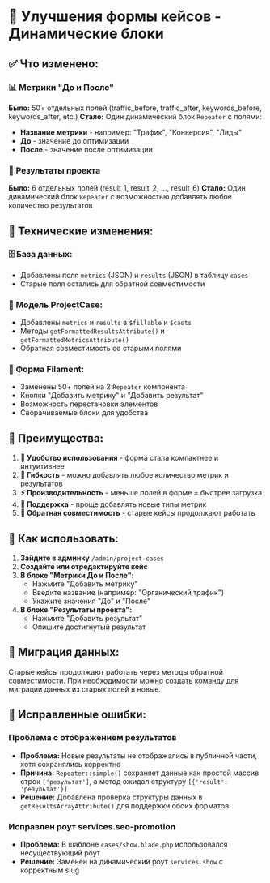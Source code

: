 # 🚀 Улучшения формы кейсов - Динамические блоки

## ✅ Что изменено:

### **📊 Метрики "До и После"**
**Было:** 50+ отдельных полей (traffic_before, traffic_after, keywords_before, keywords_after, etc.)
**Стало:** Один динамический блок `Repeater` с полями:
- **Название метрики** - например: "Трафик", "Конверсия", "Лиды"
- **До** - значение до оптимизации
- **После** - значение после оптимизации

### **🎯 Результаты проекта**
**Было:** 6 отдельных полей (result_1, result_2, ..., result_6)
**Стало:** Один динамический блок `Repeater` с возможностью добавлять любое количество результатов

## 🔧 Технические изменения:

### **🗄️ База данных:**
- Добавлены поля `metrics` (JSON) и `results` (JSON) в таблицу `cases`
- Старые поля остались для обратной совместимости

### **📝 Модель ProjectCase:**
- Добавлены `metrics` и `results` в `$fillable` и `$casts`
- Методы `getFormattedResultsAttribute()` и `getFormattedMetricsAttribute()`
- Обратная совместимость со старыми полями

### **🎨 Форма Filament:**
- Заменены 50+ полей на 2 `Repeater` компонента
- Кнопки "Добавить метрику" и "Добавить результат"
- Возможность перестановки элементов
- Сворачиваемые блоки для удобства

## 🎉 Преимущества:

1. **📱 Удобство использования** - форма стала компактнее и интуитивнее
2. **🔄 Гибкость** - можно добавлять любое количество метрик и результатов
3. **⚡ Производительность** - меньше полей в форме = быстрее загрузка
4. **🔧 Поддержка** - проще добавлять новые типы метрик
5. **🔄 Обратная совместимость** - старые кейсы продолжают работать

## 📖 Как использовать:

1. **Зайдите в админку** `/admin/project-cases`
2. **Создайте или отредактируйте кейс**
3. **В блоке "Метрики До и После":**
   - Нажмите "Добавить метрику"
   - Введите название (например: "Органический трафик")
   - Укажите значения "До" и "После"
4. **В блоке "Результаты проекта":**
   - Нажмите "Добавить результат"
   - Опишите достигнутый результат

## 🔄 Миграция данных:

Старые кейсы продолжают работать через методы обратной совместимости.
При необходимости можно создать команду для миграции данных из старых полей в новые.

## 🐛 Исправленные ошибки:

### **Проблема с отображением результатов**
- **Проблема:** Новые результаты не отображались в публичной части, хотя сохранялись корректно
- **Причина:** `Repeater::simple()` сохраняет данные как простой массив строк `['результат']`, а метод ожидал структуру `[{'result': 'результат'}]`
- **Решение:** Добавлена проверка структуры данных в `getResultsArrayAttribute()` для поддержки обоих форматов

### **Исправлен роут services.seo-promotion**
- **Проблема:** В шаблоне `cases/show.blade.php` использовался несуществующий роут
- **Решение:** Заменен на динамический роут `services.show` с корректным slug
